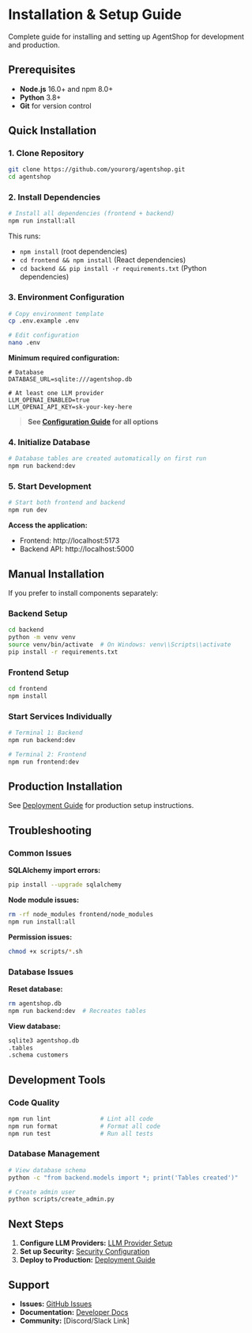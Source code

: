 # Installation & Setup Guide

Complete guide for installing and setting up AgentShop for development and production.

## Prerequisites

- **Node.js** 16.0+ and npm 8.0+
- **Python** 3.8+
- **Git** for version control

## Quick Installation

### 1. Clone Repository

```bash
git clone https://github.com/yourorg/agentshop.git
cd agentshop
```

### 2. Install Dependencies

```bash
# Install all dependencies (frontend + backend)
npm run install:all
```

This runs:
- `npm install` (root dependencies)
- `cd frontend && npm install` (React dependencies)
- `cd backend && pip install -r requirements.txt` (Python dependencies)

### 3. Environment Configuration

```bash
# Copy environment template
cp .env.example .env

# Edit configuration
nano .env
```

**Minimum required configuration:**
```env
# Database
DATABASE_URL=sqlite:///agentshop.db

# At least one LLM provider
LLM_OPENAI_ENABLED=true
LLM_OPENAI_API_KEY=sk-your-key-here
```

> **See [Configuration Guide](configuration.md) for all options**

### 4. Initialize Database

```bash
# Database tables are created automatically on first run
npm run backend:dev
```

### 5. Start Development

```bash
# Start both frontend and backend
npm run dev
```

**Access the application:**
- Frontend: http://localhost:5173
- Backend API: http://localhost:5000

## Manual Installation

If you prefer to install components separately:

### Backend Setup

```bash
cd backend
python -m venv venv
source venv/bin/activate  # On Windows: venv\\Scripts\\activate
pip install -r requirements.txt
```

### Frontend Setup

```bash
cd frontend
npm install
```

### Start Services Individually

```bash
# Terminal 1: Backend
npm run backend:dev

# Terminal 2: Frontend  
npm run frontend:dev
```

## Production Installation

See [Deployment Guide](deployment.md) for production setup instructions.

## Troubleshooting

### Common Issues

**SQLAlchemy import errors:**
```bash
pip install --upgrade sqlalchemy
```

**Node module issues:**
```bash
rm -rf node_modules frontend/node_modules
npm run install:all
```

**Permission issues:**
```bash
chmod +x scripts/*.sh
```

### Database Issues

**Reset database:**
```bash
rm agentshop.db
npm run backend:dev  # Recreates tables
```

**View database:**
```bash
sqlite3 agentshop.db
.tables
.schema customers
```

## Development Tools

### Code Quality

```bash
npm run lint              # Lint all code
npm run format            # Format all code
npm run test              # Run all tests
```

### Database Management

```bash
# View database schema
python -c "from backend.models import *; print('Tables created')"

# Create admin user
python scripts/create_admin.py
```

## Next Steps

1. **Configure LLM Providers:** [LLM Provider Setup](llm_providers.md)
2. **Set up Security:** [Security Configuration](security.md)
3. **Deploy to Production:** [Deployment Guide](deployment.md)

## Support

- **Issues:** [GitHub Issues](https://github.com/yourorg/agentshop/issues)
- **Documentation:** [Developer Docs](../dev/)
- **Community:** [Discord/Slack Link]